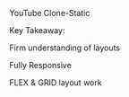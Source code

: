 YouTube Clone-Static

Key Takeaway:

Firm understanding of layouts

Fully Responsive

FLEX & GRID layout work 
